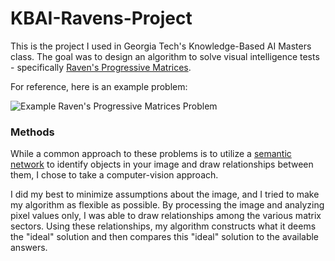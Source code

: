 # KBAI-Ravens-Project

This is the project I used in Georgia Tech's Knowledge-Based AI Masters class.
The goal was to design an algorithm to solve visual intelligence tests - specifically [Raven's Progressive Matrices](https://en.wikipedia.org/wiki/Raven%27s_Progressive_Matrices).

For reference, here is an example problem:

![Example Raven's Progressive Matrices Problem](https://github.com/SealedSaint/KBAI-Ravens-Project/blob/master/RPM-Example.jpg)


### Methods

While a common approach to these problems is to utilize a [semantic network](https://www.google.com/url?sa=t&rct=j&q=&esrc=s&source=web&cd=3&cad=rja&uact=8&ved=0ahUKEwjUgd3D9M_SAhVS9GMKHW_tBccQFggiMAI&url=https%3A%2F%2Fen.wikipedia.org%2Fwiki%2FSemantic_network&usg=AFQjCNH_3p3h-umSPq7G_ZiUc_6LYE_B3Q&sig2=FxHUc8aMC_pFGn-PFunyTw&bvm=bv.149397726,d.cGc)
to identify objects in your image and draw relationships between them, I chose to take a computer-vision approach.

I did my best to minimize assumptions about the image, and I tried to make my algorithm as flexible as possible.
By processing the image and analyzing pixel values only, I was able to draw relationships among the various matrix sectors.
Using these relationships, my algorithm constructs what it deems the "ideal" solution and then compares this "ideal" solution
to the available answers.
